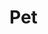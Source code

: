 # Pet

<!-- Use the <api-doc> element to specify a group of endpoints with a certain tag.
Open the docs review to the right to see the result. -->

<api-doc openapi-path="./../openapi.yaml" tag="pet"/>